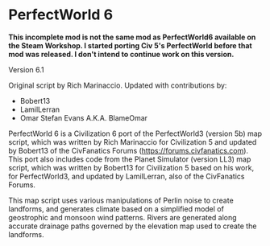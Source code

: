 # PerfectWorld 6

**This incomplete mod is not the same mod as PerfectWorld6 available on the Steam Workshop.
I started porting Civ 5's PerfectWorld before that mod was released.
I don't intend to continue work on this version.**

Version 6.1

Original script by Rich Marinaccio. Updated with contributions by:
  * Bobert13
  * LamilLerran
  * Omar Stefan Evans A.K.A. BlameOmar

PerfectWorld 6 is a Civilization 6 port of the PerfectWorld3 (version 5b) map
script, which was written by Rich Marinaccio for Civilization 5 and updated
by Bobert13 of the CivFanatics Forums (https://forums.civfanatics.com).
This port also includes code from the Planet Simulator (version LL3) map
script, which was written by Bobert13 for Civilization 5 based on his work,
for PerfectWorld3, and updated by LamilLerran, also of the CivFanatics
Forums.

This map script uses various manipulations of Perlin noise to create
landforms, and generates climate based on a simplified model of geostrophic
and monsoon wind patterns. Rivers are generated along accurate drainage paths
governed by the elevation map used to create the landforms.
